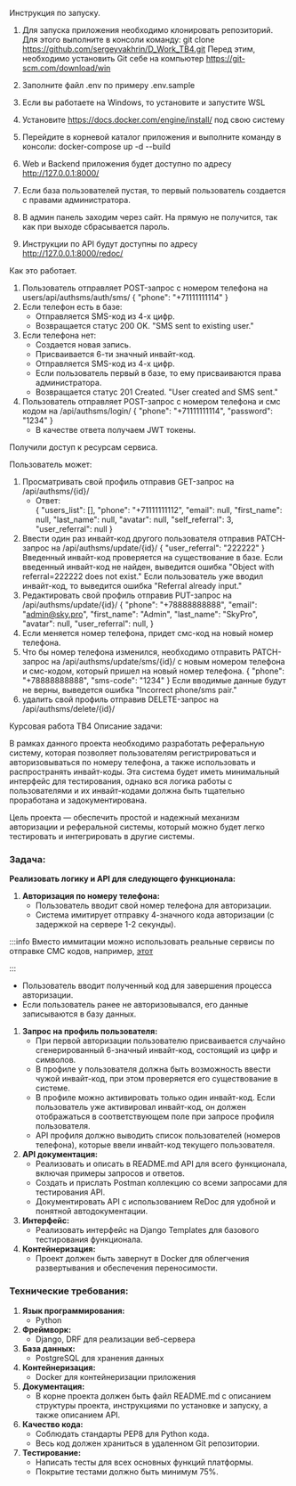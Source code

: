 Инструкция по запуску.

1. Для запуска приложения необходимо клонировать репозиторий.
   Для этого выполните в консоли команду: git clone https://github.com/sergeyvakhrin/D_Work_TB4.git
   Перед этим, необходимо установить Git себе на компьютер  https://git-scm.com/download/win 

2. Заполните файл .env по примеру .env.sample

3. Если вы работаете на Windows, то установите и запустите WSL

4. Установите https://docs.docker.com/engine/install/ под свою систему

5. Перейдите в корневой каталог приложения и выполните команду в консоли: docker-compose up -d --build

6. Web и Backend приложения будет доступно по адресу http://127.0.0.1:8000/

7. Если база пользователей пустая, то первый пользователь создается с правами администратора.

8. В админ панель заходим через сайт. На прямую не получится, так как при выходе сбрасывается пароль.

9. Инструкции по API будут доступны по адресу http://127.0.0.1:8000/redoc/



Как это работает.

1. Пользователь отправляет POST-запрос с номером телефона на users/api/authsms/auth/sms/
    {
    "phone": "+71111111114"
    }
2. Если телефон есть в базе:
   - Отправляется SMS-код из 4-х цифр.
   - Возвращается статус 200 OK. "SMS sent to existing user."
3. Если телефона нет:
   - Создается новая запись.
   - Присваивается 6-ти значный инвайт-код.
   - Отправляется SMS-код из 4-х цифр.
   - Если пользователь первый в базе, то ему присваиваются права администратора.  
   - Возвращается статус 201 Created. "User created and SMS sent."
4. Пользователь отправляет POST-запрос с номером телефона и смс кодом на /api/authsms/login/
    {
    "phone": "+71111111114",
    "password": "1234"
    }
    - В качестве ответа получаем JWT токены.


Получили доступ к ресурсам сервиса.

Пользователь может:
1. Просматривать свой профиль отправив GET-запрос на /api/authsms/{id}/
    - Ответ:    
    {
    "users_list": [],
    "phone": "+71111111112",
    "email": null,
    "first_name": null,
    "last_name": null,
    "avatar": null,
    "self_referral": 3,
    "user_referral": null
    }
2. Ввести один раз инвайт-код другого пользователя отправив PATCH-запрос на /api/authsms/update/{id}/
        {
            "user_referral": "222222"
        }
        Введенный инвайт-код проверяется на существование в базе.
        Если введенный инвайт-код не найден, выведится ошибка "Object with referral=222222 does not exist."
        Если пользователь уже вводил инвайт-код, то выведится ошибка "Referral already input."
3. Редактировать свой профиль отправив PUT-запрос на /api/authsms/update/{id}/
        {
        "phone": "+78888888888",
        "email": "admin@sky.pro",
        "first_name": "Admin",
        "last_name": "SkyPro",
        "avatar": null,
        "user_referral": null,
        }
4. Если меняется номер телефона, придет смс-код на новый номер телефона.
5. Что бы номер телефона изменился, необходимо отправить PATCH-запрос на /api/authsms/update/sms/{id}/ с новым номером
   телефона и смс-кодом, который пришел на новый номер телефона.
        {
         "phone": "+78888888888",
         "sms-code": "1234"
        }
   Если вводимые данные будут не верны, выведется ошибка "Incorrect phone/sms pair."
6. удалить свой профиль отправив DELETE-запрос на /api/authsms/delete/{id}/
        
   


Курсовая работа ТВ4
Описание задачи:

 

В рамках данного проекта необходимо разработать реферальную систему, которая позволяет пользователям регистрироваться и авторизовываться по номеру телефона, а также использовать и распространять инвайт-коды. Эта система будет иметь минимальный интерфейс для тестирования, однако вся логика работы с пользователями и их инвайт-кодами должна быть тщательно проработана и задокументирована.

 

Цель проекта — обеспечить простой и надежный механизм авторизации и реферальной системы, который можно будет легко тестировать и интегрировать в другие системы.

 

### Задача:

 

**Реализовать логику и API для следующего функционала:**

 

1. **Авторизация по номеру телефона:** 
   - Пользователь вводит свой номер телефона для авторизации.
   - Система имитирует отправку 4-значного кода авторизации (с задержкой на сервере 1-2 секунды).


:::info
Вместо иммитации можно использовать реальные сервисы по отправке СМС кодов, например, [этот](https://smsaero.ru/integration/api/)

:::

- Пользователь вводит полученный код для завершения процесса авторизации.
- Если пользователь ранее не авторизовывался, его данные записываются в базу данных.

1. **Запрос на профиль пользователя:** 
   - При первой авторизации пользователю присваивается случайно сгенерированный 6-значный инвайт-код, состоящий из цифр и символов.
   - В профиле у пользователя должна быть возможность ввести чужой инвайт-код, при этом проверяется его существование в системе.
   - В профиле можно активировать только один инвайт-код. Если пользователь уже активировал инвайт-код, он должен отображаться в соответствующем поле при запросе профиля пользователя.
   - API профиля должно выводить список пользователей (номеров телефона), которые ввели инвайт-код текущего пользователя.
2. **API документация:** 
   - Реализовать и описать в README.md API для всего функционала, включая примеры запросов и ответов.
   - Создать и прислать Postman коллекцию со всеми запросами для тестирования API.
   - Документировать API с использованием ReDoc для удобной и понятной автодокументации.
3. **Интерфейс:** 
   - Реализовать интерфейс на Django Templates для базового тестирования функционала.
4. **Контейнеризация:** 
   - Проект должен быть завернут в Docker для облегчения развертывания и обеспечения переносимости.

 

### Технические требования:

1. **Язык программирования:** 
   - Python
2. **Фреймворк:** 
   - Django, DRF для реализации веб-сервера
3. **База данных:** 
   - PostgreSQL для хранения данных
4. **Контейнеризация:** 
   - Docker для контейнеризации приложения
5. **Документация:** 
   - В корне проекта должен быть файл README.md с описанием структуры проекта, инструкциями по установке и запуску, а также описанием API.
6. **Качество кода:** 
   - Соблюдать стандарты PEP8 для Python кода.
   - Весь код должен храниться в удаленном Git репозитории.
7. **Тестирование:** 
   - Написать тесты для всех основных функций платформы.
   - Покрытие тестами должно быть минимум 75%.